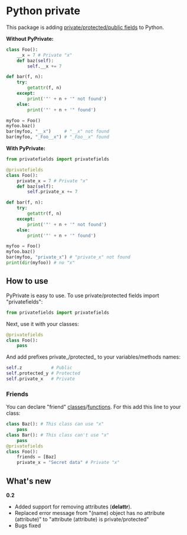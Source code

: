 # Python private

This package is adding [private/protected/public fields](https://en.wikipedia.org/wiki/Access_modifiers) to Python.

**Without PyPrivate:**
```python
class Foo():
	__x = 7 # Private "x"
	def baz(self):
		self.__x += 7

def bar(f, n):
	try:
		getattr(f, n)
	except:
		print('"' + n + '" not found')
	else:
		print('"' + n + '" found')

myfoo = Foo()
myfoo.baz()
bar(myfoo, "__x")     # "__x" not found
bar(myfoo, "_Foo__x") # "_Foo__x" found
```
**With PyPrivate:**
```python
from privatefields import privatefields

@privatefields
class Foo():
	private_x = 7 # Private "x"
	def baz(self):
		self.private_x += 7

def bar(f, n):
	try:
		getattr(f, n)
	except:
		print('"' + n + '" not found')
	else:
		print('"' + n + '" found')

myfoo = Foo()
myfoo.baz()
bar(myfoo, "private_x") # "private_x" not found
print(dir(myfoo)) # no "x"
```

## How to use

PyPrivate is easy to use. To use private/protected fields import "privatefields":
```python
from privatefields import privatefields
```
Next, use it with your classes:
```python
@privatefields
class Foo():
	pass
```
And add prefixes private_/protected_ to your variables/methods names:
```python
self.z           # Public
self.protected_y # Protected
self.private_x   # Private
```

### Friends

You can declare "friend" [classes](https://en.wikipedia.org/wiki/Friend_class)/[functions](https://en.wikipedia.org/wiki/Friend_function). For this add this line to your class:
```python
class Baz(): # This class can use "x"
	pass
class Bar(): # This class can't use "x"
	pass
@privatefields
class Foo():
	friends = [Baz]
	private_x = "Secret data" # Private "x"
```

## What's new

**0.2**
* Added support for removing attributes (__delattr__).
* Replaced error message from "(name) object has no attribute (attribute)" to "attribute (attribute) is private/protected"
* Bugs fixed
